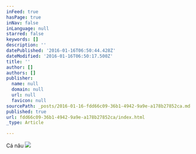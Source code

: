 ```yaml
---
inFeed: true
hasPage: true
inNav: false
inLanguage: null
starred: false
keywords: []
description: ''
datePublished: '2016-01-16T06:50:44.428Z'
dateModified: '2016-01-16T06:50:17.500Z'
title: ''
author: []
authors: []
publisher:
  name: null
  domain: null
  url: null
  favicon: null
sourcePath: _posts/2016-01-16-fdd66c09-36b1-4942-9a9e-a178b27852ca.md
published: true
url: fdd66c09-36b1-4942-9a9e-a178b27852ca/index.html
_type: Article

---
```

Cá nâu
![](https://the-grid-user-content.s3-us-west-2.amazonaws.com/f2074225-a921-40f0-ae61-618f6b8d29cc.jpg)